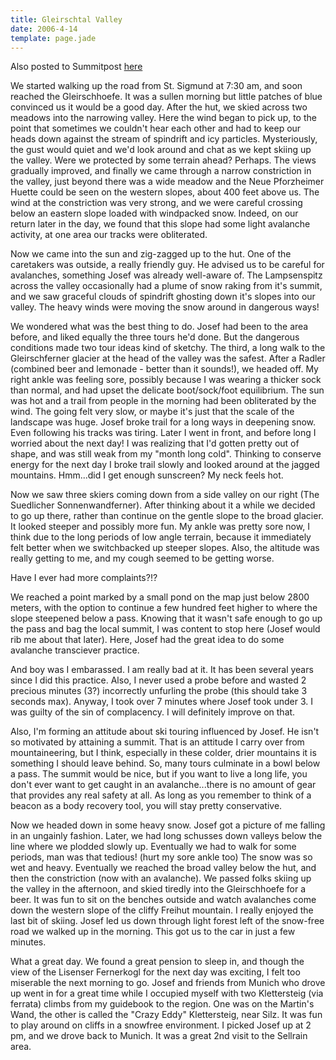 ```yaml
---
title: Gleirschtal Valley
date: 2006-4-14
template: page.jade
---
```


Also posted to Summitpost [here](http://www.summitpost.org/a-gleirschtal-ski-tour/189028)

We started walking up the road from St. Sigmund at 7:30 am, and soon reached the
Gleirschhoefe. It was a sullen morning but little patches of blue convinced us
it would be a good day. After the hut, we skied across two meadows into the
narrowing valley. Here the wind began to pick up, to the point that sometimes we
couldn't hear each other and had to keep our heads down against the stream of
spindrift and icy particles. Mysteriously, the gust would quiet and we'd look
around and chat as we kept skiing up the valley. Were we protected by some
terrain ahead? Perhaps. The views gradually improved, and finally we came
through a narrow constriction in the valley, just beyond there was a wide meadow
and the Neue Pforzheimer Huette could be seen on the western slopes, about 400
feet above us. The wind at the constriction was very strong, and we were careful
crossing below an eastern slope loaded with windpacked snow. Indeed, on our
return later in the day, we found that this slope had some light avalanche
activity, at one area our tracks were obliterated.


Now we came into the sun and zig-zagged up to the hut. One of the caretakers was
outside, a really friendly guy. He advised us to be careful for avalanches,
something Josef was already well-aware of. The Lampsenspitz across the valley
occasionally had a plume of snow raking from it's summit, and we saw graceful
clouds of spindrift ghosting down it's slopes into our valley. The heavy winds
were moving the snow around in dangerous ways!


We wondered what was the best thing to do. Josef had been to the area before,
and liked equally the three tours he'd done. But the dangerous conditions made
two tour ideas kind of sketchy. The third, a long walk to the Gleirschferner
glacier at the head of the valley was the safest. After a Radler (combined beer
and lemonade - better than it sounds!), we headed off. My right ankle was
feeling sore, possibly because I was wearing a thicker sock than normal, and had
upset the delicate boot/sock/foot equilibrium. The sun was hot and a trail from
people in the morning had been obliterated by the wind. The going felt very
slow, or maybe it's just that the scale of the landscape was huge. Josef broke
trail for a long ways in deepening snow. Even following his tracks was
tiring. Later I went in front, and before long I worried about the next day! I
was realizing that I'd gotten pretty out of shape, and was still weak from my
"month long cold". Thinking to conserve energy for the next day I broke trail
slowly and looked around at the jagged mountains. Hmm...did I get enough
sunscreen? My neck feels hot.


Now we saw three skiers coming down from a side valley on our right (The
Suedlicher Sonnenwandferner). After thinking about it a while we decided to go
up there, rather than continue on the gentle slope to the broad glacier. It
looked steeper and possibly more fun. My ankle was pretty sore now, I think due
to the long periods of low angle terrain, because it immediately felt better
when we switchbacked up steeper slopes. Also, the altitude was really getting to
me, and my cough seemed to be getting worse.


Have I ever had more complaints?!?


We reached a point marked by a small pond on the map just below 2800 meters,
with the option to continue a few hundred feet higher to where the slope
steepened below a pass. Knowing that it wasn't safe enough to go up the pass and
bag the local summit, I was content to stop here (Josef would rib me about that
later). Here, Josef had the great idea to do some avalanche transciever
practice.


And boy was I embarassed. I am really bad at it. It has been several years since
I did this practice. Also, I never used a probe before and wasted 2 precious
minutes (3?) incorrectly unfurling the probe (this should take 3 seconds
max). Anyway, I took over 7 minutes where Josef took under 3. I was guilty of
the sin of complacency. I will definitely improve on that.


Also, I'm forming an attitude about ski touring influenced by Josef. He isn't so
motivated by attaining a summit. That is an attitude I carry over from
mountaineering, but I think, especially in these colder, drier mountains it is
something I should leave behind. So, many tours culminate in a bowl below a
pass. The summit would be nice, but if you want to live a long life, you don't
ever want to get caught in an avalanche...there is no amount of gear that
provides any real safety at all. As long as you remember to think of a beacon as
a body recovery tool, you will stay pretty conservative.


Now we headed down in some heavy snow. Josef got a picture of me falling in an
ungainly fashion. Later, we had long schusses down valleys below the line where
we plodded slowly up. Eventually we had to walk for some periods, man was that
tedious! (hurt my sore ankle too) The snow was so wet and heavy. Eventually we
reached the broad valley below the hut, and then the constriction (now with an
avalanche). We passed folks skiing up the valley in the afternoon, and skied
tiredly into the Gleirschhoefe for a beer. It was fun to sit on the benches
outside and watch avalanches come down the western slope of the cliffy Freihut
mountain. I really enjoyed the last bit of skiing. Josef led us down through
light forest left of the snow-free road we walked up in the morning. This got us
to the car in just a few minutes.


What a great day. We found a great pension to sleep in, and though the view of
the Lisenser Fernerkogl for the next day was exciting, I felt too miserable the
next morning to go. Josef and friends from Munich who drove up went in for a
great time while I occupied myself with two Klettersteig (via ferrata) climbs
from my guidebook to the region. One was on the Martin's Wand, the other is
called the "Crazy Eddy" Klettersteig, near Silz. It was fun to play around on
cliffs in a snowfree environment. I picked Josef up at 2 pm, and we drove back
to Munich. It was a great 2nd visit to the Sellrain area.

